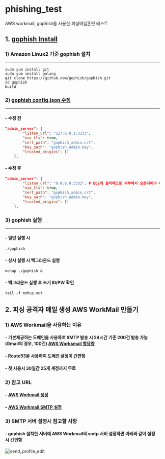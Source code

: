 # phishing_test
AWS workmail, gophish를 사용한 피싱메일훈련 테스트

## 1. [gophish Install](https://github.com/gophish/gophish)

### 1) Amazon Linux2 기준 gophish 설치
---


```
sudo yum install git
sudo yum install golang
git clone https://github.com/gophish/gophish.git
cd gophish 
build
```
### 2) [gophish config.json 수정](https://github.com/gophish/gophish/blob/master/config.json)
---
#### - 수정 전
```json
"admin_server": {
		"listen_url": "127.0.0.1:3333",
		"use_tls": true,
		"cert_path": "gophish_admin.crt",
		"key_path": "gophish_admin.key",
		"trusted_origins": []
	},
```
#### - 수정 후
```json
"admin_server": {
		"listen_url": "0.0.0.0:3333", # EC2에 설치하므로 외부에서 오픈되어야 하며, ACL은 보안그룹으로 제어
		"use_tls": true,
		"cert_path": "gophish_admin.crt",
		"key_path": "gophish_admin.key",
		"trusted_origins": []
	},
```

### 3) gophish 실행
---
#### - 일반 실행 시 
```
./gophish
```
#### - 상시 실행 시 백그라운드 실행
```
nohup ./gophish &
```
#### - 백그라운드 실행 후 초기 ID/PW 확인
```
tail -f nohup.out
```

## 2. 피싱 공격자 메일 생성 AWS WorkMail 만들기
### 1) AWS Workmail을 사용하는 이유
#### - 기본제공하는 도메인을 사용하여 SMTP 발송 시 24시간 기준 200건 발송 가능 (Gmail의 경우, 100건) [AWS Worksmail 할당량](https://docs.aws.amazon.com/ko_kr/workmail/latest/adminguide/workmail_limits.html) 
#### - Route53을 사용하여 도메인 설정이 간편함
#### - 첫 사용시 30일간 25개 계정까지 무료

### 2) 참고 URL
#### - [AWS Workmail 생성](https://qiita.com/sugimount-a/items/bf53ddfb1478d3fa0f23)
#### - [AWS Workmail SMTP 설정](https://qiita.com/sugimount-a/items/e148731f56e7dd6a7fe8)
### 3) SMTP 서버 설정시 참고할 사항
#### - gophish 설치한 서버에 AWS Workmail의 smtp 서버 설정하면 아래와 같이 설정 시 간편함
![send_profile_edit](https://user-images.githubusercontent.com/95232424/205928317-64a93370-9843-426f-bf0d-bb2e7c47f3c0.png)
